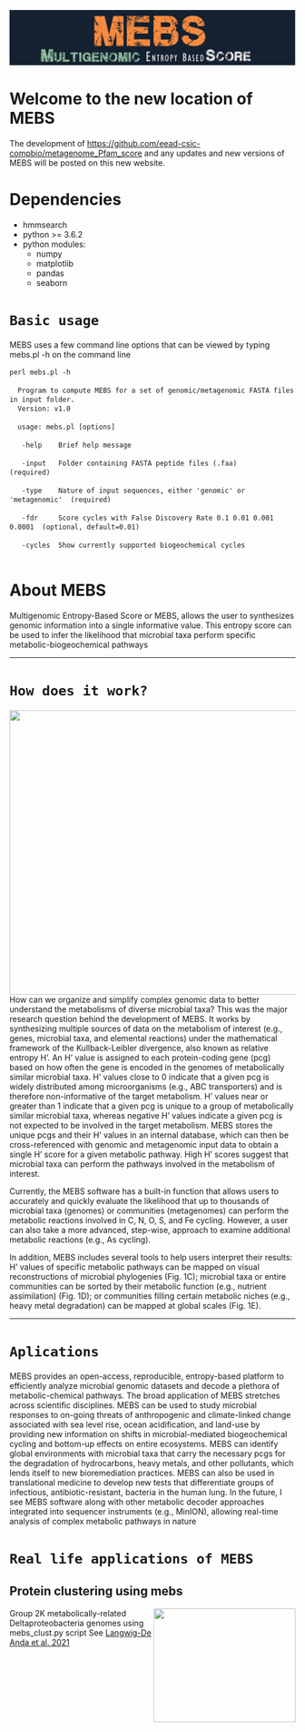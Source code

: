 ![MEBS](./images/MEBS.png) 

# Welcome to the new location of MEBS 

The development of  https://github.com/eead-csic-compbio/metagenome_Pfam_score   and any updates and new versions of MEBS will be posted on this new website.

# Dependencies


- hmmsearch 
- python >= 3.6.2
- python modules:
  - numpy
  - matplotlib
  - pandas
  - seaborn


# `Basic usage`

MEBS uses a few  command line options that can  be viewed by typing mebs.pl -h on the command line

```
perl mebs.pl -h 

  Program to compute MEBS for a set of genomic/metagenomic FASTA files in input folder.
  Version: v1.0

  usage: mebs.pl [options] 

   -help    Brief help message
   
   -input   Folder containing FASTA peptide files (.faa)                  (required)

   -type    Nature of input sequences, either 'genomic' or 'metagenomic'  (required)

   -fdr     Score cycles with False Discovery Rate 0.1 0.01 0.001 0.0001  (optional, default=0.01)

   -cycles  Show currently supported biogeochemical cycles
   
```

# About MEBS


 Multigenomic Entropy-Based Score or MEBS, allows the user to synthesizes genomic information into a single informative value. This entropy score can be used to infer the likelihood that microbial taxa perform specific metabolic-biogeochemical pathways

---

# `How does it work?`

<img src="https://valdeanda.github.io/mebs/images/mebs_overview.png"  width="550" height="500" align="right">

How can we organize and simplify complex genomic data to better understand the metabolisms of diverse microbial taxa? This was the major research question behind the development of MEBS. It works by synthesizing multiple sources of data on the metabolism of interest (e.g., genes, microbial taxa, and elemental reactions) under the mathematical framework of the Kullback-Leibler divergence, also known as relative entropy H’. An H’ value is assigned to each protein-coding gene (pcg) based on how often the gene is encoded in the genomes of metabolically similar microbial taxa. H’ values close to 0 indicate that a given pcg is widely distributed among microorganisms (e.g., ABC transporters) and is therefore non-informative of the target metabolism. H’ values near or greater than 1 indicate that a given pcg is unique to a group of metabolically similar microbial taxa, whereas negative H’ values indicate a given pcg is not expected to be involved in the target metabolism. MEBS stores the unique pcgs and their H’ values in an internal database, which can then be cross-referenced with genomic and metagenomic input data to obtain a single H’ score for a given metabolic pathway. High H’ scores suggest that microbial taxa can perform the pathways involved in the metabolism of interest.

Currently, the MEBS software has a built-in function that allows users to accurately and quickly evaluate the likelihood that up to thousands of microbial taxa (genomes) or communities (metagenomes) can perform the metabolic reactions involved in C, N, O, S, and Fe cycling. However, a user can also take a more advanced, step-wise, approach to examine additional metabolic reactions (e.g., As cycling).

In addition, MEBS includes several tools to help users interpret their results: H’ values of specific metabolic pathways can be mapped on visual reconstructions of microbial phylogenies (Fig. 1C); microbial taxa or entire communities can be sorted by their metabolic function (e.g., nutrient assimilation) (Fig. 1D); or communities filling certain metabolic niches (e.g., heavy metal degradation) can be mapped at global scales (Fig. 1E).

---
 
# `Aplications` 

MEBS provides an open-access, reproducible, entropy-based platform to efficiently analyze microbial genomic datasets and decode a plethora of metabolic-chemical pathways. The broad application of MEBS stretches across scientific disciplines. MEBS can be used to study microbial responses to on-going threats of anthropogenic and climate-linked change associated with sea level rise, ocean acidification, and land-use by providing new information on shifts in microbial-mediated biogeochemical cycling and bottom-up effects on entire ecosystems. MEBS can identify global environments with microbial taxa that carry the necessary pcgs for the degradation of hydrocarbons, heavy metals, and other pollutants, which lends itself to new bioremediation practices. MEBS can also be used in translational medicine to develop new tests that differentiate groups of infectious, antibiotic-resistant, bacteria in the human lung. In the future, I see MEBS software along with other metabolic decoder approaches integrated into sequencer instruments (e.g., MinION), allowing real-time analysis of complex metabolic pathways in nature


# `Real life applications of MEBS`

## Protein clustering using mebs  
<img src="https://valdeanda.github.io/mebs/images/deltas.png" width="250" height="200" align="right">

Group 2K metabolically-related Deltaproteobacteria genomes using mebs_clust.py script 
See [Langwig-De Anda et al. 2021](https://www.nature.com/articles/s41396-021-01057-y)




























































